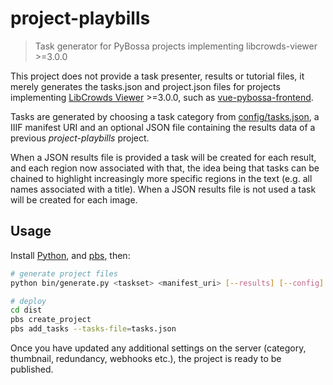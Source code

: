 # project-playbills

> Task generator for PyBossa projects implementing libcrowds-viewer >=3.0.0

This project does not provide a task presenter, results
or tutorial files, it merely generates the tasks.json and project.json files for
projects implementing
[LibCrowds Viewer](https://github.com/LibCrowds/libcrowds-viewer) >=3.0.0, such
as [vue-pybossa-frontend](https://github.com/LibCrowds/vue-pybossa-frontend).

Tasks are generated by choosing a task category from
[config/tasks.json](config/tasks.json), a IIIF manifest URI and an optional
JSON file containing the results data of a previous *project-playbills*
project.

When a JSON results file is provided a task will be created for each result,
and each region now associated with that, the idea being that tasks can be
chained to highlight increasingly more specific regions in the text (e.g. all
names associated with a title). When a JSON results file is not used a task
will be created for each image.

## Usage

Install [Python](https://www.python.org/downloads/), and
[pbs](https://github.com/Scifabric/pbs), then:

```bash
# generate project files
python bin/generate.py <taskset> <manifest_uri> [--results] [--config] [--skip]

# deploy
cd dist
pbs create_project
pbs add_tasks --tasks-file=tasks.json
```

Once you have updated any additional settings on the server (category,
thumbnail, redundancy, webhooks etc.), the project is ready to be published.
